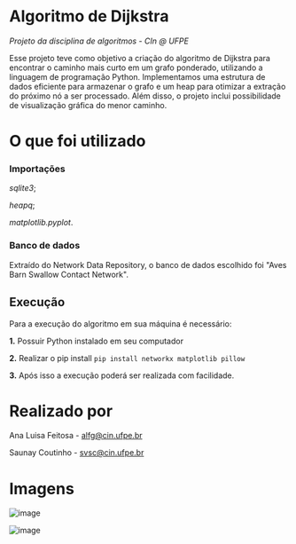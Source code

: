 # Algoritmo de Dijkstra 
_Projeto da disciplina de algoritmos - CIn @ UFPE_

Esse projeto teve como objetivo a criação do algoritmo de Dijkstra para encontrar o caminho mais curto em um grafo ponderado, utilizando a linguagem de programação Python. Implementamos uma estrutura de dados eficiente para armazenar o grafo e um heap para otimizar a extração do próximo nó a ser processado. Além disso, o projeto inclui possibilidade de visualização gráfica do menor caminho.

# O que foi utilizado
### Importações

_sqlite3_;

_heapq_;

_matplotlib.pyplot_.

### Banco de dados

Extraído do Network Data Repository, o banco de dados escolhido foi "Aves Barn Swallow Contact Network".

## Execução

Para a execução do algoritmo em sua máquina é necessário:

**1.** Possuir Python instalado em seu computador

**2.** Realizar o pip install 
`pip install networkx matplotlib pillow`

**3.** Após isso a execução poderá ser realizada com facilidade.

# Realizado por
Ana Luisa Feitosa - alfg@cin.ufpe.br

Saunay Coutinho - svsc@cin.ufpe.br

# Imagens

![image](https://github.com/user-attachments/assets/6ce31041-8369-4ad5-ae98-8cc5aad0b3c3)

![image](https://github.com/user-attachments/assets/d3d3a0f1-cfe8-40ce-9924-d3a0480c75c5)


